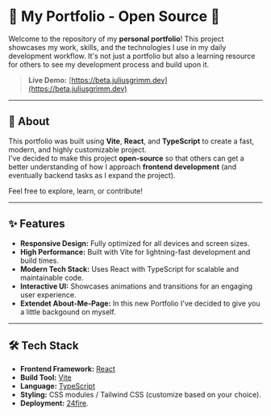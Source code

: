 # 🚀 My Portfolio - Open Source 🎉

Welcome to the repository of my **personal portfolio**! This project showcases my work, skills, and the technologies I use in my daily development workflow. It's not just a portfolio but also a learning resource for others to see my development process and build upon it.

> **Live Demo:** [https://beta.juliusgrimm.dev](https://beta.juliusgrimm.dev)

---

## 📖 About

This portfolio was built using **Vite**, **React**, and **TypeScript** to create a fast, modern, and highly customizable project.  
I've decided to make this project **open-source** so that others can get a better understanding of how I approach **frontend development** (and eventually backend tasks as I expand the project).

Feel free to explore, learn, or contribute!

---

## ✨ Features

- **Responsive Design:** Fully optimized for all devices and screen sizes.
- **High Performance:** Built with Vite for lightning-fast development and build times.
- **Modern Tech Stack:** Uses React with TypeScript for scalable and maintainable code.
- **Interactive UI:** Showcases animations and transitions for an engaging user experience.
- **Extendet About-Me-Page:** In this new Portfolio I've decided to give you a little backgound on myself.

---

## 🛠️ Tech Stack

- **Frontend Framework:** [React](https://reactjs.org/)
- **Build Tool:** [Vite](https://vitejs.dev/)
- **Language:** [TypeScript](https://www.typescriptlang.org/)
- **Styling:** CSS modules / Tailwind CSS (customize based on your choice).
- **Deployment:** [24fire](https://24fire.de).
